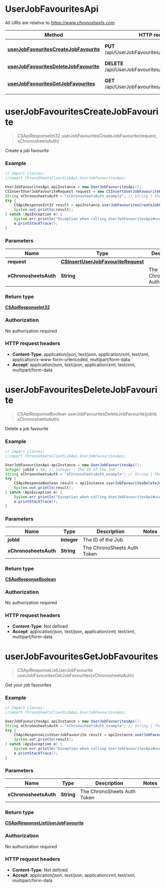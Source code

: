 # UserJobFavouritesApi

All URIs are relative to *https://www.chronosheets.com*

Method | HTTP request | Description
------------- | ------------- | -------------
[**userJobFavouritesCreateJobFavourite**](UserJobFavouritesApi.md#userJobFavouritesCreateJobFavourite) | **PUT** /api/UserJobFavourites/CreateJobFavourite | Create a job favourite
[**userJobFavouritesDeleteJobFavourite**](UserJobFavouritesApi.md#userJobFavouritesDeleteJobFavourite) | **DELETE** /api/UserJobFavourites/DeleteJobFavourite | Delete a job favourite
[**userJobFavouritesGetJobFavourites**](UserJobFavouritesApi.md#userJobFavouritesGetJobFavourites) | **GET** /api/UserJobFavourites/GetJobFavourites | Get your job favourites


<a name="userJobFavouritesCreateJobFavourite"></a>
# **userJobFavouritesCreateJobFavourite**
> CSApiResponseInt32 userJobFavouritesCreateJobFavourite(request, xChronosheetsAuth)

Create a job favourite

### Example
```java
// Import classes:
//import ChronoSheetsClientLibApi.UserJobFavouritesApi;

UserJobFavouritesApi apiInstance = new UserJobFavouritesApi();
CSInsertUserJobFavouriteRequest request = new CSInsertUserJobFavouriteRequest(); // CSInsertUserJobFavouriteRequest | 
String xChronosheetsAuth = "xChronosheetsAuth_example"; // String | The ChronoSheets Auth Token
try {
    CSApiResponseInt32 result = apiInstance.userJobFavouritesCreateJobFavourite(request, xChronosheetsAuth);
    System.out.println(result);
} catch (ApiException e) {
    System.err.println("Exception when calling UserJobFavouritesApi#userJobFavouritesCreateJobFavourite");
    e.printStackTrace();
}
```

### Parameters

Name | Type | Description  | Notes
------------- | ------------- | ------------- | -------------
 **request** | [**CSInsertUserJobFavouriteRequest**](CSInsertUserJobFavouriteRequest.md)|  |
 **xChronosheetsAuth** | **String**| The ChronoSheets Auth Token |

### Return type

[**CSApiResponseInt32**](CSApiResponseInt32.md)

### Authorization

No authorization required

### HTTP request headers

 - **Content-Type**: application/json, text/json, application/xml, text/xml, application/x-www-form-urlencoded, multipart/form-data
 - **Accept**: application/json, text/json, application/xml, text/xml, multipart/form-data

<a name="userJobFavouritesDeleteJobFavourite"></a>
# **userJobFavouritesDeleteJobFavourite**
> CSApiResponseBoolean userJobFavouritesDeleteJobFavourite(jobId, xChronosheetsAuth)

Delete a job favourite

### Example
```java
// Import classes:
//import ChronoSheetsClientLibApi.UserJobFavouritesApi;

UserJobFavouritesApi apiInstance = new UserJobFavouritesApi();
Integer jobId = 56; // Integer | The ID of the Job
String xChronosheetsAuth = "xChronosheetsAuth_example"; // String | The ChronoSheets Auth Token
try {
    CSApiResponseBoolean result = apiInstance.userJobFavouritesDeleteJobFavourite(jobId, xChronosheetsAuth);
    System.out.println(result);
} catch (ApiException e) {
    System.err.println("Exception when calling UserJobFavouritesApi#userJobFavouritesDeleteJobFavourite");
    e.printStackTrace();
}
```

### Parameters

Name | Type | Description  | Notes
------------- | ------------- | ------------- | -------------
 **jobId** | **Integer**| The ID of the Job |
 **xChronosheetsAuth** | **String**| The ChronoSheets Auth Token |

### Return type

[**CSApiResponseBoolean**](CSApiResponseBoolean.md)

### Authorization

No authorization required

### HTTP request headers

 - **Content-Type**: Not defined
 - **Accept**: application/json, text/json, application/xml, text/xml, multipart/form-data

<a name="userJobFavouritesGetJobFavourites"></a>
# **userJobFavouritesGetJobFavourites**
> CSApiResponseListUserJobFavourite userJobFavouritesGetJobFavourites(xChronosheetsAuth)

Get your job favourites

### Example
```java
// Import classes:
//import ChronoSheetsClientLibApi.UserJobFavouritesApi;

UserJobFavouritesApi apiInstance = new UserJobFavouritesApi();
String xChronosheetsAuth = "xChronosheetsAuth_example"; // String | The ChronoSheets Auth Token
try {
    CSApiResponseListUserJobFavourite result = apiInstance.userJobFavouritesGetJobFavourites(xChronosheetsAuth);
    System.out.println(result);
} catch (ApiException e) {
    System.err.println("Exception when calling UserJobFavouritesApi#userJobFavouritesGetJobFavourites");
    e.printStackTrace();
}
```

### Parameters

Name | Type | Description  | Notes
------------- | ------------- | ------------- | -------------
 **xChronosheetsAuth** | **String**| The ChronoSheets Auth Token |

### Return type

[**CSApiResponseListUserJobFavourite**](CSApiResponseListUserJobFavourite.md)

### Authorization

No authorization required

### HTTP request headers

 - **Content-Type**: Not defined
 - **Accept**: application/json, text/json, application/xml, text/xml, multipart/form-data

